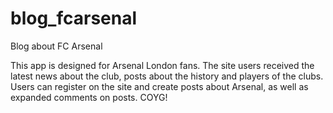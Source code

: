 # blog_fcarsenal
Blog about FC Arsenal

This app is designed for Arsenal London fans. The site users received the latest news about the club, posts about the history and players of the clubs. Users can register on the site and create posts about Arsenal, as well as expanded comments on posts. COYG!
